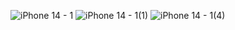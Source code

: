 ![iPhone 14 - 1](https://user-images.githubusercontent.com/112589278/206861889-0c835ed2-a6c4-49a0-a8c4-e5846375441e.png)
![iPhone 14 - 1(1)](https://user-images.githubusercontent.com/112589278/206861924-dc657c50-205f-4040-b2f8-02f688e87260.png)
![iPhone 14 - 1(4)](https://user-images.githubusercontent.com/112589278/206862172-c5885a1e-4299-4994-834c-086abac5c725.png)
